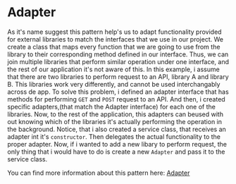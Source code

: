 # Adapter

  As it's name suggest this pattern help's us to adapt functionality provided for external libraries to match the interfaces that we use in our project. We create a class that maps every function that we are going to use from the library to their corresponding method defined in our interface. Thus, we can join multiple libraries that perform similar operation under one interface, and the rest of our application it's not aware of this.
  In this example, i assume that there are two libraries to perform request to an API, library A and library B. This libraries work very differently, and cannot be used interchangably across de app. To solve this problem, i defined an adapter interface that has methods for performing `GET` and `POST` request to an API. And then, i created specific adapters,(that match the Adapter interface) for each one of the libraries. Now, to the rest of the application, this adapters can beused with out knowing which of the libraries it's actually performing the operation in the background. Notice, that i also created a service class, that receives an adapter int it's `constructor`. Then delegates the actual functionality to the proper adapter. Now, if i wanted to add a new libary to perform request, the only thing that i would have to do is create a new `Adapter` and pass it to the service class.
  
  You can find more information about this pattern here: [Adapter](https://en.wikipedia.org/wiki/Adapter_pattern)

